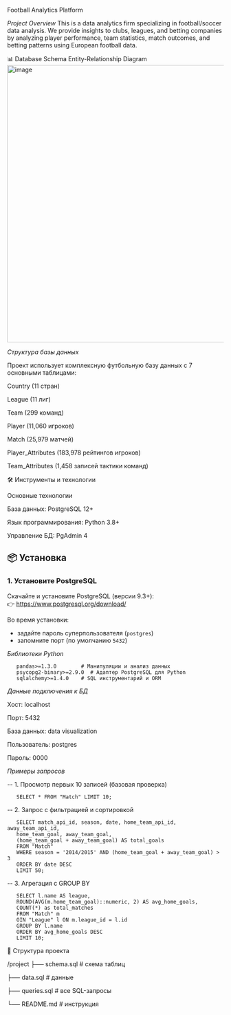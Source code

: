 Football Analytics Platform

*Project Overview*
This is a data analytics firm specializing in football/soccer data analysis. We provide insights to clubs, leagues, and betting companies by analyzing player performance, team statistics, match outcomes, and betting patterns using European football data.

📊 Database Schema
Entity-Relationship Diagram
<img width="974" height="645" alt="image" src="https://github.com/user-attachments/assets/f0014bad-09a5-43cf-be48-7f57ba920604" />


*Структура базы данных*

Проект использует комплексную футбольную базу данных с 7 основными таблицами:

Country (11 стран)

League (11 лиг)

Team (299 команд)

Player (11,060 игроков)

Match (25,979 матчей)

Player_Attributes (183,978 рейтингов игроков)

Team_Attributes (1,458 записей тактики команд)

🛠️ Инструменты и технологии

Основные технологии

База данных: PostgreSQL 12+

Язык программирования: Python 3.8+

Управление БД: PgAdmin 4


## 📦 Установка

### 1. Установите PostgreSQL
Скачайте и установите PostgreSQL (версии 9.3+):  
👉 https://www.postgresql.org/download/

Во время установки:
- задайте пароль суперпользователя (`postgres`)
- запомните порт (по умолчанию `5432`)


*Библиотеки Python*


       pandas>=1.3.0        # Манипуляции и анализ данных
       psycopg2-binary>=2.9.0  # Адаптер PostgreSQL для Python
       sqlalchemy>=1.4.0    # SQL инструментарий и ORM

*Данные подключения к БД*

Хост: localhost

Порт: 5432

База данных: data visualization

Пользователь: postgres

Пароль: 0000

*Примеры запросов*

-- 1. Просмотр первых 10 записей (базовая проверка)

       SELECT * FROM "Match" LIMIT 10;

-- 2. Запрос с фильтрацией и сортировкой

       SELECT match_api_id, season, date, home_team_api_id, away_team_api_id,
       home_team_goal, away_team_goal,
       (home_team_goal + away_team_goal) AS total_goals
       FROM "Match"
       WHERE season = '2014/2015' AND (home_team_goal + away_team_goal) > 3
       ORDER BY date DESC
       LIMIT 50;

-- 3. Агрегация с GROUP BY

       SELECT l.name AS league,
       ROUND(AVG(m.home_team_goal)::numeric, 2) AS avg_home_goals,
       COUNT(*) as total_matches
       FROM "Match" m
       OIN "League" l ON m.league_id = l.id
       GROUP BY l.name
       ORDER BY avg_home_goals DESC
       LIMIT 10;

📁 Структура проекта

/project
 ├── schema.sql      # схема таблиц
 
 ├── data.sql        # данные
 
 ├── queries.sql     # все SQL-запросы
 
 └── README.md       # инструкция
